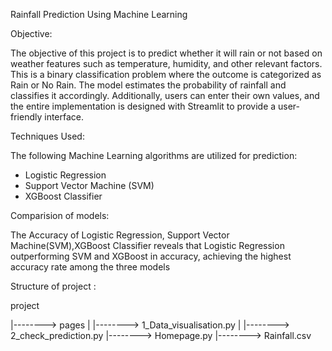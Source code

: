 Rainfall Prediction Using Machine Learning

Objective:

The objective of this project is to predict whether it will rain or not based on weather features such as temperature, humidity, and other relevant factors. This is a binary classification problem where the outcome is categorized as Rain or No Rain. The model estimates the probability of rainfall and classifies it accordingly.
Additionally, users can enter their own values, and the entire implementation is designed with Streamlit to provide a user-friendly interface.

Techniques Used:

The following Machine Learning algorithms are utilized for prediction:
- Logistic Regression
- Support Vector Machine (SVM)
- XGBoost Classifier

Comparision of models:

The Accuracy of Logistic Regression, Support Vector Machine(SVM),XGBoost Classifier reveals that Logistic Regression outperforming SVM and XGBoost in accuracy, achieving the highest accuracy rate among the three models

Structure of project :

project












|--------> pages
|            |--------> 1_Data_visualisation.py
|            |--------> 2_check_prediction.py
|--------> Homepage.py
|--------> Rainfall.csv

